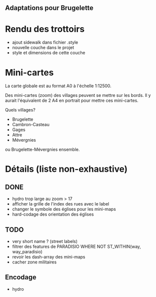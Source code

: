 Adaptations pour Brugelette
---------------------------

# Rendu des trottoirs

* ajout sidewalk dans fichier .style
* nouvelle couche dans le projet
* style et dimensions de cette couche

# Mini-cartes

La carte globale est au format A0 à l'échelle 1:12500.

Des mini-cartes (zoom) des villages peuvent se mettre sur les bords. Il y aurait l'équivalent de 2 A4 en portrait pour mettre ces mini-cartes.

Quels villages?

* Brugelette
* Cambron-Casteau
* Gages
* Attre
* Mévergnies

ou Brugelette-Mévergnies ensemble.

# Détails (liste non-exhaustive)

## DONE
* hydro trop large au zoom > 17
* afficher la grille de l'index des rues avec le label
* changer le symbole des églises pour les mini-maps
* hard-codage des orientation des églises

## TODO

* very short name ? (street labels)
* filtrer des features de PARADISIO
   WHERE NOT ST_WITHIN(way, way_paradisio)
* revoir les dash-array des mini-maps
* cacher zone militaires


## Encodage
* hydro
